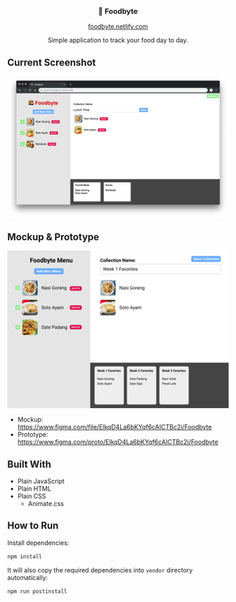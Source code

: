 <div style="text-align: center;">
  <h3>🍱 Foodbyte</h3>
  <a href="https://foodbyte.netlify.com">foodbyte.netlify.com</a>
  <p>Simple application to track your food day to day.</p>
</div>

## Current Screenshot

![Screenshot](assets/images/screenshot.png)

## Mockup & Prototype

![Mockup](assets/images/mockup.png)

- Mockup: https://www.figma.com/file/ElkqD4La6bKYqf6cAICTBc2i/Foodbyte
- Prototype: https://www.figma.com/proto/ElkqD4La6bKYqf6cAICTBc2i/Foodbyte

## Built With

- Plain JavaScript
- Plain HTML
- Plain CSS
  - Animate.css

## How to Run

Install dependencies:

```sh
npm install
```

It will also copy the required dependencies into `vendor` directory automatically:

```sh
npm run postinstall
```
